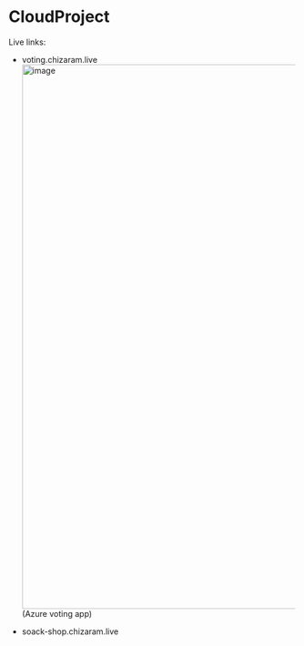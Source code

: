 # CloudProject
Live links:

* voting.chizaram.live <img width="956" alt="image" src="https://user-images.githubusercontent.com/100358590/227188836-80469862-3e29-4fb0-95eb-3b1320440e72.png">(Azure voting app)

* soack-shop.chizaram.live 
 
